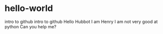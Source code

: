 # hello-world
intro to github
intro to github
Hello Hubbot
I am Henry
I am not very good at python
Can you help me?
